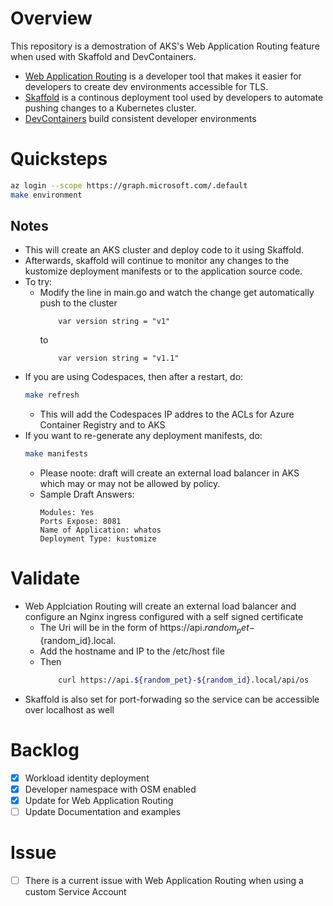 # Overview

This repository is a demostration of AKS's Web Application Routing feature when used with Skaffold and DevContainers. 

* [Web Application Routing](https://docs.microsoft.com/en-us/azure/aks/web-app-routing) is a developer tool that makes it easier for developers to create dev environments accessible for TLS.  
* [Skaffold](https://skaffold.dev/docs/) is a continous deployment tool used by developers to automate pushing changes to a Kubernetes cluster.  
* [DevContainers](https://containers.dev/) build consistent developer environments

# Quicksteps
```bash
az login --scope https://graph.microsoft.com/.default
make environment
```

## Notes
* This will create an AKS cluster and deploy code to it using Skaffold.
* Afterwards, skaffold will continue to monitor any changes to the kustomize deployment manifests or to the application source code.
* To try:
    * Modify the line in main.go and watch the change get automatically push to the cluster
        ```golang 
            var version string = "v1"
        ```
        to 
        ```golang 
            var version string = "v1.1"
        ```
* If you are using Codespaces, then after a restart, do:
    ```bash
    make refresh
    ```
    * This will add the Codespaces IP addres to the ACLs for Azure Container Registry and to AKS
* If you want to re-generate any deployment manifests, do:
    ```bash
    make manifests
    ```
    * Please noote: draft will create an external load balancer in AKS which may or may not be allowed by policy. 
    * Sample Draft Answers:
        ```
        Modules: Yes
        Ports Expose: 8081
        Name of Application: whatos
        Deployment Type: kustomize
        ```

# Validate 
* Web Applciation Routing will create an external load balancer and configure an Nginx ingress configured with a self signed certificate
    * The Uri will be in the form of https://api.${random_pet}-${random_id}.local.
    * Add the hostname and IP to the /etc/host file 
    * Then 
        ```bash
            curl https://api.${random_pet}-${random_id}.local/api/os
        ```
* Skaffold is also set for port-forwading so the service can be accessible over localhost as well

# Backlog
- [X] Workload identity deployment
- [X] Developer namespace with OSM enabled 
- [X] Update for Web Application Routing 
- [ ] Update Documentation and examples

# Issue
- [ ] There is a current issue with Web Application Routing when using a custom Service Account
